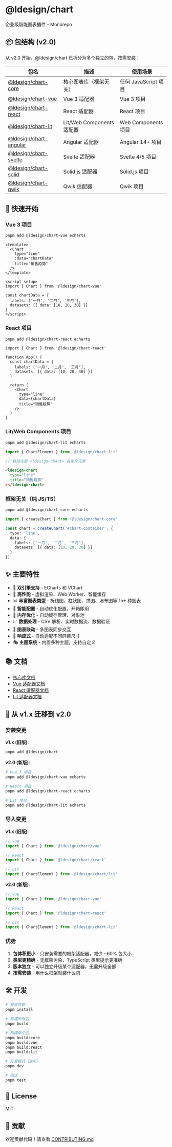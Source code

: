 # @ldesign/chart

企业级智能图表插件 - Monorepo

## 📦 包结构 (v2.0)

从 v2.0 开始，@ldesign/chart 已拆分为多个独立的包，按需安装：

| 包名 | 描述 | 使用场景 |
|------|------|----------|
| [@ldesign/chart-core](./packages/core) | 核心图表库（框架无关） | 任何 JavaScript 项目 |
| [@ldesign/chart-vue](./packages/vue) | Vue 3 适配器 | Vue 3 项目 |
| [@ldesign/chart-react](./packages/react) | React 适配器 | React 项目 |
| [@ldesign/chart-lit](./packages/lit) | Lit/Web Components 适配器 | Web Components 项目 |
| [@ldesign/chart-angular](./packages/angular) | Angular 适配器 | Angular 14+ 项目 |
| [@ldesign/chart-svelte](./packages/svelte) | Svelte 适配器 | Svelte 4/5 项目 |
| [@ldesign/chart-solid](./packages/solid) | Solid.js 适配器 | Solid.js 项目 |
| [@ldesign/chart-qwik](./packages/qwik) | Qwik 适配器 | Qwik 项目 |

## 🚀 快速开始

### Vue 3 项目

```bash
pnpm add @ldesign/chart-vue echarts
```

```vue
<template>
  <Chart
    type="line"
    :data="chartData"
    title="销售趋势"
  />
</template>

<script setup>
import { Chart } from '@ldesign/chart-vue'

const chartData = {
  labels: ['一月', '二月', '三月'],
  datasets: [{ data: [10, 20, 30] }]
}
</script>
```

### React 项目

```bash
pnpm add @ldesign/chart-react echarts
```

```tsx
import { Chart } from '@ldesign/chart-react'

function App() {
  const chartData = {
    labels: ['一月', '二月', '三月'],
    datasets: [{ data: [10, 20, 30] }]
  }
  
  return (
    <Chart
      type="line"
      data={chartData}
      title="销售趋势"
    />
  )
}
```

### Lit/Web Components 项目

```bash
pnpm add @ldesign/chart-lit echarts
```

```typescript
import { ChartElement } from '@ldesign/chart-lit'

// 自动注册 <ldesign-chart> 自定义元素
```

```html
<ldesign-chart
  type="line"
  title="销售趋势"
></ldesign-chart>
```

### 框架无关（纯 JS/TS）

```bash
pnpm add @ldesign/chart-core echarts
```

```typescript
import { createChart } from '@ldesign/chart-core'

const chart = createChart('#chart-container', {
  type: 'line',
  data: {
    labels: ['一月', '二月', '三月'],
    datasets: [{ data: [10, 20, 30] }]
  }
})
```

## ✨ 主要特性

- 🎨 **双引擎支持** - ECharts 和 VChart
- 🚀 **高性能** - 虚拟渲染、Web Worker、智能缓存
- 📊 **丰富图表类型** - 折线图、柱状图、饼图、瀑布图等 15+ 种图表
- 🎯 **智能配置** - 自动优化配置，开箱即用
- 💾 **内存优化** - 自动缓存管理、对象池
- 📈 **数据处理** - CSV 解析、实时数据流、数据验证
- 🔄 **图表联动** - 多图表同步交互
- 📱 **响应式** - 自动适配不同屏幕尺寸
- 🎭 **主题系统** - 内置多种主题，支持自定义

## 📚 文档

- [核心库文档](./packages/core/README.md)
- [Vue 适配器文档](./packages/vue/README.md)
- [React 适配器文档](./packages/react/README.md)
- [Lit 适配器文档](./packages/lit/README.md)

## 🔄 从 v1.x 迁移到 v2.0

### 安装变更

**v1.x (旧版)**:
```bash
pnpm add @ldesign/chart
```

**v2.0 (新版)**:
```bash
# Vue 3 项目
pnpm add @ldesign/chart-vue echarts

# React 项目
pnpm add @ldesign/chart-react echarts

# Lit 项目
pnpm add @ldesign/chart-lit echarts
```

### 导入变更

**v1.x (旧版)**:
```typescript
// Vue
import { Chart } from '@ldesign/chart/vue'

// React
import { Chart } from '@ldesign/chart/react'

// Lit
import { ChartElement } from '@ldesign/chart/lit'
```

**v2.0 (新版)**:
```typescript
// Vue
import { Chart } from '@ldesign/chart-vue'

// React
import { Chart } from '@ldesign/chart-react'

// Lit
import { ChartElement } from '@ldesign/chart-lit'
```

### 优势

1. **包体积更小** - 只安装需要的框架适配器，减少 ~60% 包大小
2. **类型更精确** - 无框架污染，TypeScript 类型提示更准确
3. **版本独立** - 可以独立升级某个适配器，无需升级全部
4. **按需安装** - 用什么框架就装什么包

## 🛠️ 开发

```bash
# 安装依赖
pnpm install

# 构建所有包
pnpm build

# 构建单个包
pnpm build:core
pnpm build:vue
pnpm build:react
pnpm build:lit

# 开发模式（监听）
pnpm dev

# 测试
pnpm test
```

## 📄 License

MIT

## 🤝 贡献

欢迎贡献代码！请查看 [CONTRIBUTING.md](./CONTRIBUTING.md)
